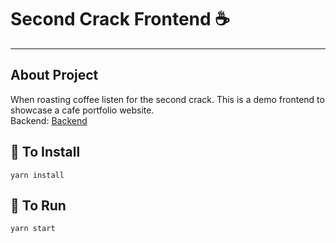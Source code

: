 # Second Crack Frontend ☕️
___
## About Project
When roasting coffee listen for the second crack. This is a demo frontend to showcase a cafe portfolio website. <br />
Backend: [Backend](https://github.com/Seckrel/Second_crack_Project_backend)

## 🚀 To Install
```
yarn install
```

## 🏁 To Run
```
yarn start
```
